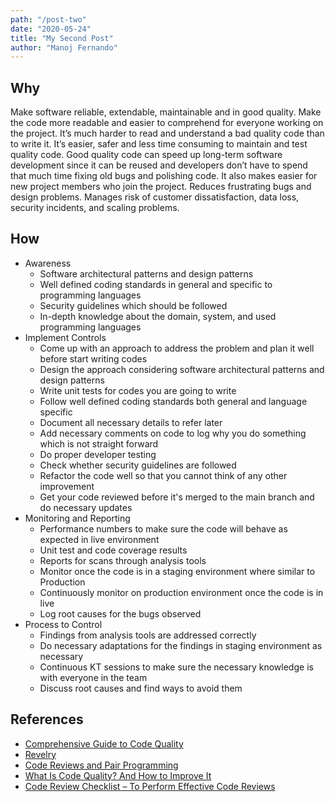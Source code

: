 ```yaml
---
path: "/post-two"
date: "2020-05-24"
title: "My Second Post"
author: "Manoj Fernando"
---
```


## Why

Make software reliable, extendable, maintainable and in good quality.
Make the code more readable and easier to comprehend for everyone working on the project. It’s much harder to read and understand a bad quality code than to write it.
It’s easier, safer and less time consuming to maintain and test quality code.
Good quality code can speed up long-term software development since it can be reused and developers don’t have to spend that much time fixing old bugs and polishing code. It also makes easier for new project members who join the project.
Reduces frustrating bugs and design problems.
Manages risk of customer dissatisfaction, data loss, security incidents, and scaling problems.

## How

- Awareness
  - Software architectural patterns and design patterns
  - Well defined coding standards in general and specific to programming languages
  - Security guidelines which should be followed
  - In-depth knowledge about the domain, system, and used programming languages
- Implement Controls
  - Come up with an approach to address the problem and plan it well before start writing codes
  - Design the approach considering software architectural patterns and design patterns
  - Write unit tests for codes you are going to write
  - Follow well defined coding standards both general and language specific
  - Document all necessary details to refer later
  - Add necessary comments on code to log why you do something which is not straight forward
  - Do proper developer testing
  - Check whether security guidelines are followed
  - Refactor the code well so that you cannot think of any other improvement
  - Get your code reviewed before it's merged to the main branch and do necessary updates
- Monitoring and Reporting
  - Performance numbers to make sure the code will behave as expected in live environment
  - Unit test and code coverage results
  - Reports for scans through analysis tools
  - Monitor once the code is in a staging environment where similar to Production
  - Continuously monitor on production environment once the code is in live
  - Log root causes for the bugs observed
- Process to Control
  - Findings from analysis tools are addressed correctly
  - Do necessary adaptations for the findings in staging environment as necessary
  - Continuous KT sessions to make sure the necessary knowledge is with everyone in the team
  - Discuss root causes and find ways to avoid them

## References

- [Comprehensive Guide to Code Quality](https://codingsans.com/blog/code-quality)
- [Revelry](https://revelry.co/code-quality-process/)
- [Code Reviews and Pair Programming](https://medium.com/@andreigridnev/code-reviews-and-pair-programming-68a5ca8ba90c)
- [What Is Code Quality? And How to Improve It](https://www.perforce.com/blog/sca/what-code-quality-and-how-improve-it)
- [Code Review Checklist – To Perform Effective Code Reviews](https://www.evoketechnologies.com/blog/code-review-checklist-perform-effective-code-reviews/)
